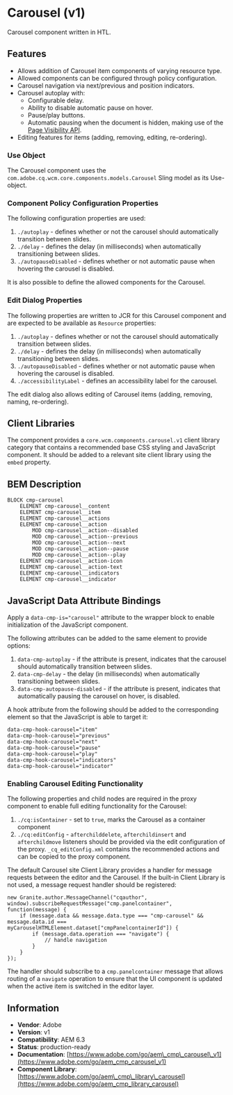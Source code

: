 <!--
Copyright 2018 Adobe

Licensed under the Apache License, Version 2.0 (the "License");
you may not use this file except in compliance with the License.
You may obtain a copy of the License at

    http://www.apache.org/licenses/LICENSE-2.0

Unless required by applicable law or agreed to in writing, software
distributed under the License is distributed on an "AS IS" BASIS,
WITHOUT WARRANTIES OR CONDITIONS OF ANY KIND, either express or implied.
See the License for the specific language governing permissions and
limitations under the License.
-->
Carousel (v1)
====
Carousel component written in HTL.

## Features

* Allows addition of Carousel item components of varying resource type.
* Allowed components can be configured through policy configuration.
* Carousel navigation via next/previous and position indicators.
* Carousel autoplay with: 
  * Configurable delay.
  * Ability to disable automatic pause on hover.
  * Pause/play buttons.
  * Automatic pausing when the document is hidden, making use of the [Page Visibility API](https://developer.mozilla.org/en-US/docs/Web/API/Page_Visibility_API).
* Editing features for items (adding, removing, editing, re-ordering).

### Use Object
The Carousel component uses the `com.adobe.cq.wcm.core.components.models.Carousel` Sling model as its Use-object.

### Component Policy Configuration Properties
The following configuration properties are used:

1. `./autoplay` - defines whether or not the carousel should automatically transition between slides.
2. `./delay` - defines the delay (in milliseconds) when automatically transitioning between slides.
3. `./autopauseDisabled` - defines whether or not automatic pause when hovering the carousel is disabled.

It is also possible to define the allowed components for the Carousel.

### Edit Dialog Properties
The following properties are written to JCR for this Carousel component and are expected to be available as `Resource` properties:

1. `./autoplay` - defines whether or not the carousel should automatically transition between slides.
2. `./delay` - defines the delay (in milliseconds) when automatically transitioning between slides.
3. `./autopauseDisabled` - defines whether or not automatic pause when hovering the carousel is disabled.
4. `./accessibilityLabel` - defines an accessibility label for the carousel.

The edit dialog also allows editing of Carousel items (adding, removing, naming, re-ordering).

## Client Libraries
The component provides a `core.wcm.components.carousel.v1` client library category that contains a recommended base
CSS styling and JavaScript component. It should be added to a relevant site client library using the `embed` property.

## BEM Description
```
BLOCK cmp-carousel
    ELEMENT cmp-carousel__content
    ELEMENT cmp-carousel__item
    ELEMENT cmp-carousel__actions
    ELEMENT cmp-carousel__action
        MOD cmp-carousel__action--disabled
        MOD cmp-carousel__action--previous
        MOD cmp-carousel__action--next
        MOD cmp-carousel__action--pause
        MOD cmp-carousel__action--play
    ELEMENT cmp-carousel__action-icon
    ELEMENT cmp-carousel__action-text
    ELEMENT cmp-carousel__indicators
    ELEMENT cmp-carousel__indicator
```

## JavaScript Data Attribute Bindings
Apply a `data-cmp-is="carousel"` attribute to the wrapper block to enable initialization of the JavaScript component.

The following attributes can be added to the same element to provide options:

1. `data-cmp-autoplay` - if the attribute is present, indicates that the carousel should automatically transition between slides.
2. `data-cmp-delay` - the delay (in milliseconds) when automatically transitioning between slides.
3. `data-cmp-autopause-disabled` - if the attribute is present, indicates that automatically pausing the carousel on hover, is disabled. 

A hook attribute from the following should be added to the corresponding element so that the JavaScript is able to target it:

```
data-cmp-hook-carousel="item"
data-cmp-hook-carousel="previous"
data-cmp-hook-carousel="next"
data-cmp-hook-carousel="pause"
data-cmp-hook-carousel="play"
data-cmp-hook-carousel="indicators"
data-cmp-hook-carousel="indicator"
```

### Enabling Carousel Editing Functionality
The following properties and child nodes are required in the proxy component to enable full editing functionality for the Carousel:

1. `./cq:isContainer` - set to `true`, marks the Carousel as a container component
2. `./cq:editConfig` - `afterchilddelete`, `afterchildinsert` and `afterchildmove` listeners should be provided via
the edit configuration of the proxy. `_cq_editConfig.xml` contains the recommended actions and can be copied to the proxy component.

The default Carousel site Client Library provides a handler for message requests between the editor and the Carousel.
If the built-in Client Library is not used, a message request handler should be registered:
```
new Granite.author.MessageChannel("cqauthor", window).subscribeRequestMessage("cmp.panelcontainer", function(message) {
    if (message.data && message.data.type === "cmp-carousel" && message.data.id === myCarouselHTMLElement.dataset["cmpPanelcontainerId"]) {
        if (message.data.operation === "navigate") {
            // handle navigation
        }
    }
});
```

The handler should subscribe to a `cmp.panelcontainer` message that allows routing of a `navigate` operation to ensure
that the UI component is updated when the active item is switched in the editor layer.

## Information
* **Vendor**: Adobe
* **Version**: v1
* **Compatibility**: AEM 6.3
* **Status**: production-ready
* **Documentation**: [https://www.adobe.com/go/aem\_cmp\_carousel\_v1](https://www.adobe.com/go/aem_cmp_carousel_v1)
* **Component Library**: [https://www.adobe.com/go/aem\_cmp\_library\_carousel](https://www.adobe.com/go/aem_cmp_library_carousel)
